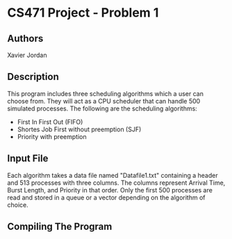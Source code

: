# CS471 Project - Problem 1

## Authors
Xavier Jordan

## Description
This program includes three scheduling algorithms which a user can choose from. They will act as a CPU scheduler that can handle 500 simulated processes. The following are the scheduling algorithms:
* First In First Out (FIFO)
* Shortes Job First without preemption (SJF)
* Priority with preemption

## Input File
Each algorithm takes a data file named "Datafile1.txt" containing a header and 513 processes with three columns. The columns represent Arrival Time, Burst Length, and Priority in that order. Only the first 500 processes are read and stored in a queue or a vector depending on the algorithm of choice.

## Compiling The Program


